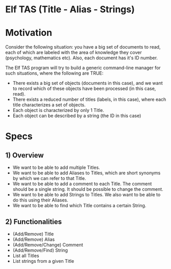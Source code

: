 # Elf TAS (Title - Alias - Strings)

# Motivation
<p>Consider the following situation: you have a big set of documents to read, each of which are labeled with the area of knowledge they cover (psychology, mathematics etc). Also, each document has it's ID number.</p>
<p>The Elf TAS program will try to build a generic command-line manager for such situations, where the following are TRUE:</p>
<ul>
<li>There exists a big set of objects (documents in this case), and we want to record which of these objects have been processed (in this case, read).</li>
<li>There exists a reduced number of titles (labels, in this case), where each title characterizes a set of objects.</li>
<li>Each object is characterized by only 1 Title.</li>
<li>Each object can be described by a string (the ID in this case)</li>
</ul>

# Specs

## 1) Overview
<ul>
<li>We want to be able to add multiple Titles.</li>
<li>We want to be able to add Aliases to Titles, which are short synonyms by which we can refer to that Title.</li>
<li>We want to be able to add a comment to each Title. The comment should be a single string. It should be possible to change the comment.</li>
<li>We want to be able to add Strings to Titles. We also want to be able to do this using their Aliases.</li>
<li>We want to be able to find which Title contains a certain String.</li>
</ul>

## 2) Functionalities
<ul>
<li>(Add/Remove) Title</li>
<li>(Add/Remove) Alias</li>
<li>(Add/Remove/Change) Comment</li>
<li>(Add/Remove/Find) String</li>
<li>List all Titles</li>
<li>List strings from a given Title</li>
</ul>
